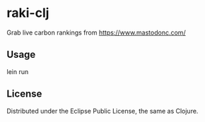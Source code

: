 raki-clj
========

Grab live carbon rankings from https://www.mastodonc.com/

## Usage

lein run

## License

Distributed under the Eclipse Public License, the same as Clojure.
